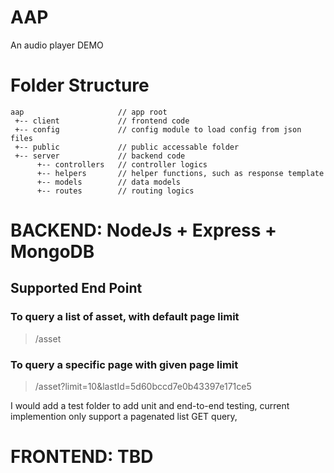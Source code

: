 # AAP
An audio player DEMO

# Folder Structure

```
aap  					// app root
 +-- client 			// frontend code
 +-- config				// config module to load config from json files
 +-- public 			// public accessable folder
 +-- server     		// backend code
      +-- controllers	// controller logics
      +-- helpers       // helper functions, such as response template
      +-- models		// data models
      +-- routes		// routing logics
```
# BACKEND: NodeJs + Express + MongoDB

## Supported End Point

### To query a list of asset, with default page limit
> /asset

### To query a specific page with given page limit
> /asset?limit=10&lastId=5d60bccd7e0b43397e171ce5

I would add a test folder to add unit and end-to-end testing, current implemention only support a pagenated list GET query, 


# FRONTEND: TBD